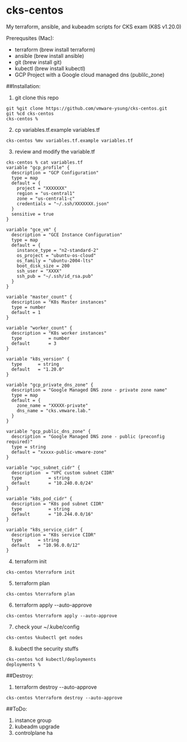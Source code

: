 # cks-centos
My terraform, ansible, and kubeadm scripts for CKS exam (K8S v1.20.0)

Prerequsites (Mac):
- terraform (brew install terraform)
- ansible (brew install ansible)
- git (brew install git)
- kubectl (brew install kubectl)
- GCP Project with a Google cloud managed dns (publilc_zone)

##Installation:
1. git clone this repo
```
git %git clone https://github.com/vmware-ysung/cks-centos.git
git %cd cks-centos
cks-centos % 
```
2. cp variables.tf.example variables.tf
```
cks-centos %mv variables.tf.example variables.tf
```
3. review and modify the variable.tf
```
cks-centos % cat variables.tf
variable "gcp_profile" {
  description = "GCP Configuration"
  type = map
  default = {
    project = "XXXXXXX"
    region = "us-central1"
    zone = "us-central1-c"
    credentials = "~/.ssh/XXXXXXX.json"
  }
  sensitive = true
}

variable "gce_vm" {
  description = "GCE Instance Configuration"
  type = map
  default = {
    instance_type = "n2-standard-2"
    os_project = "ubuntu-os-cloud"
    os_family = "ubuntu-2004-lts"
    boot_disk_size = 200
    ssh_user = "XXXX"
    ssh_pub = "~/.ssh/id_rsa.pub"
  }
}

variable "master_count" {
  description = "K8s Master instances"
  type = number
  default = 1
}

variable "worker_count" {
  description = "K8s worker instances"
  type          = number
  default       = 3
}

variable "k8s_version" {
  type		= string
  default	= "1.20.0"
}

variable "gcp_private_dns_zone" {
  description = "Google Managed DNS zone - private zone name"
  type = map
  default = {
    zone_name = "XXXXX-private"
    dns_name = "cks.vmware.lab."
  } 
}

variable "gcp_public_dns_zone" {
  description = "Google Managed DNS zone - public (preconfig required)"
  type = string
  default = "xxxxx-public-vmware-zone"
}

variable "vpc_subnet_cidr" {
  description  = "VPC custom subnet CIDR"
  type          = string
  default       = "10.240.0.0/24"
}

variable "k8s_pod_cidr" {
  description = "K8s pod subnet CIDR"
  type          = string
  default       = "10.244.0.0/16"
}

variable "k8s_service_cidr" {
  description = "K8s service CIDR"
  type		= string
  default	= "10.96.0.0/12"
}

```
4. terraform init
```
cks-centos %terraform init
```
5. terraform plan
```
cks-centos %terraform plan
```
6. terraform apply --auto-approve
```
cks-centos %terraform apply --auto-approve
```
7. check your ~/.kube/config
```
cks-centos %kubectl get nodes
```
8. kubectl the security stuffs
```
cks-centos %cd kubectl/deployments
deployments %
```

##Destroy:
1. terraform destroy --auto-approve
```
cks-centos %terraform destroy --auto-approve
```

##ToDo:
1. instance group
2. kubeadm upgrade
3. controlplane ha
